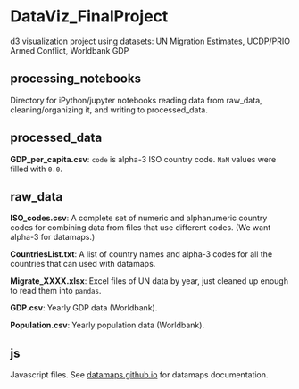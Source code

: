 # DataViz_FinalProject
d3 visualization project using datasets: UN Migration Estimates, UCDP/PRIO Armed Conflict, Worldbank GDP

## processing_notebooks

Directory for iPython/jupyter notebooks reading data from raw_data, cleaning/organizing it, and writing to processed_data. 

## processed_data

**GDP\_per\_capita.csv**: `code` is alpha-3 ISO country code. `NaN` values were filled with `0.0`.

## raw_data

**ISO\_codes.csv**: A complete set of numeric and alphanumeric country codes for combining data from files that use different codes. (We want alpha-3 for datamaps.)

**CountriesList.txt**: A list of country names and alpha-3 codes for all the countries that can used with datamaps.

**Migrate\_XXXX.xlsx**: Excel files of UN data by year, just cleaned up enough to read them into `pandas`.

**GDP.csv**: Yearly GDP data (Worldbank).

**Population.csv**: Yearly population data (Worldbank).

## js

Javascript files. See [datamaps.github.io](http://datamaps.github.io/) for datamaps documentation. 

